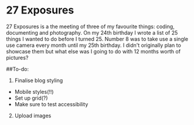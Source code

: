 # 27 Exposures    

27 Exposures is a the meeting of three of my favourite things: coding, documenting and photography.
On my 24th birthday I wrote a list of 25 things I wanted to do before I turned 25. Number 8 was 
to take use a single use camera every month until my 25th birthday. I didn't originally plan to showcase them but what else was I going to do with 12 months worth of pictures? 

##To-do: 
1. Finalise blog styling 
  * Mobile styles(!!)
  * Set up grid(?)  
  * Make sure to test accessibility 
2. Upload images 
